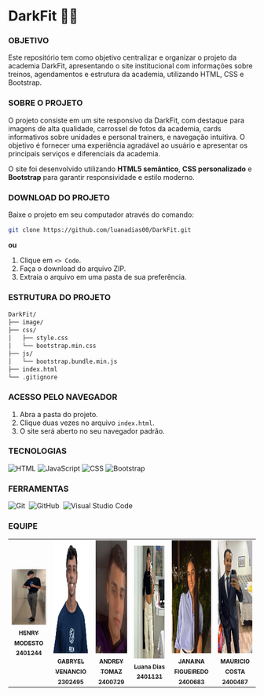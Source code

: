 # DarkFit 🏋️‍♂️

### OBJETIVO

Este repositório tem como objetivo centralizar e organizar o projeto da academia DarkFit, apresentando o site institucional com informações sobre treinos, agendamentos e estrutura da academia, utilizando HTML, CSS e Bootstrap.

### SOBRE O PROJETO

O projeto consiste em um site responsivo da DarkFit, com destaque para imagens de alta qualidade, carrossel de fotos da academia, cards informativos sobre unidades e personal trainers, e navegação intuitiva. O objetivo é fornecer uma experiência agradável ao usuário e apresentar os principais serviços e diferenciais da academia.

O site foi desenvolvido utilizando **HTML5 semântico**, **CSS personalizado** e **Bootstrap** para garantir responsividade e estilo moderno.

### DOWNLOAD DO PROJETO

Baixe o projeto em seu computador através do comando:

```bash
git clone https://github.com/luanadias00/DarkFit.git
```

**ou**

1. Clique em `<> Code`.
2. Faça o download do arquivo ZIP.
3. Extraia o arquivo em uma pasta de sua preferência.

### ESTRUTURA DO PROJETO

```text
DarkFit/
├── image/                  
├── css/
│   ├── style.css           
│   └── bootstrap.min.css   
├── js/
│   └── bootstrap.bundle.min.js
├── index.html
└── .gitignore
```

### ACESSO PELO NAVEGADOR

1. Abra a pasta do projeto.
2. Clique duas vezes no arquivo `index.html`.
3. O site será aberto no seu navegador padrão.

### TECNOLOGIAS

![HTML](https://img.shields.io/badge/HTML-0D1117?style=for-the-badge&logo=html5&logoColor=red&labelColor=0D1117)
![JavaScript](https://img.shields.io/badge/JavaScript-0D1117?style=for-the-badge&logo=javascript&logoColor=yellow&labelColor=0D1117)
![CSS](https://img.shields.io/badge/CSS-0D1117?style=for-the-badge&logo=css3&logoColor=blue&labelColor=0D1117)
![Bootstrap](https://img.shields.io/badge/Bootstrap-0D1117?style=for-the-badge&logo=bootstrap&logoColor=violet&labelColor=0D1117)



### FERRAMENTAS

![Git](https://img.shields.io/badge/Git-0D1117?style=for-the-badge&logo=Git&logoColor=white&labelColor=0D1117)&nbsp;
![GitHub](https://img.shields.io/badge/-GitHub-0D1117?style=for-the-badge&logo=github&labelColor=0D1117)&nbsp;
![Visual Studio Code](https://img.shields.io/badge/Visual_Studio_Code-0D1117?style=for-the-badge&logo=visual-studio-code&logoColor=007ACC&labelColor=0D1117)


### EQUIPE

<table align="center">
  <tr>
    <td align="center">
      <a href="https://github.com/HenryModesto" title="Github Henry">
        <img src="Pictures/HenryM.jpeg" width="180px;" heigth="200px;" alt="Foto de Henry Oliveira Modesto De Jesus"/><br>
        <sub>
          <b>HENRY MODESTO</b><br>
          <b>2401244</b>
        </sub>
      </a>
    </td>
    <td align="center">
      <a href="https://github.com/GabryelVenancio" title="Github Gabryel Venancio">
        <img src="Pictures/Cleffs.jpeg" style="width:180px; height:230px;" alt="Foto de Gabryel Venancio Cleffs do Nascimento"/><br>
        <sub>
          <b>GABRYEL VENANCIO</b><br>
          <b>2302495</b>
        </sub>
      </a>
    </td>
    <td align="center">
      <a href="https://github.com/AndreyT1224" title="Github Andrey">
        <img src="Pictures/ANDREW.jpeg" style="width:180px; height:230px;"  alt="Foto de Andrey Tomaz Silva Alves "/><br>
        <sub>
          <b>ANDREY TOMAZ</b><br>
          <b>2400729</b>
        </sub>
      </a>
    </td>
    <td align="center">
      <a href="https://github.com/luanadias00" title="Github Luana Dias">
         <img src="Pictures/Luana.jpeg" style="width:180px; height:230px;"  alt="Foto Luana Dias"/>
    <br>
        <sub>
          <b>Luana Dias</b><br>
          <b>2401121</b>
        </sub>
      </a>
    </td>
     <td align="center">
      <a href="https://github.com/JanainaFi" title="Github Janaina">
        <img src="Pictures/Jana.jpeg" style="width:180px; height:230px;"  alt="Foto Janaina da Silva Figueiredo"/><br>
        <sub>
          <b>JANAINA FIGUEIREDO</b><br>
          <b>2400683</b>
        </sub>
      </a>
    </td>
    <td align="center">
      <a href="https://github.com/mauricio003" title="Github Mauricio">
        <img src="Pictures/Mauricio.jpeg" style="width:180px; height:230px;"  alt="Foto Mauricio Costa"/><br>
        <sub>
          <b>MAURICIO COSTA</b><br>
          <b>2400487</b>
        </sub>
      </a>
    </td>
    
  </tr>
</table>
